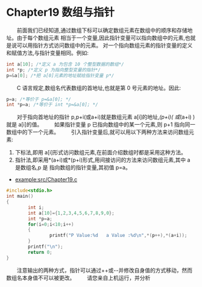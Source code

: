 # Chapter19 数组与指针

&emsp;&emsp;前面我们已经知道,通过数组下标可以确定数组元素在数组中的顺序和存储地址。由于每个数组元素 相当于一个变量,因此指针变量可以指向数组中的元素,也就是说可以用指针方式访问数组中的元素。 对一个指向数组元素的指针变量的定义和赋值方法,与指针变量相同。例如: 
```C
int a[10]; /*定义 a 为包含 10 个整型数据的数组*/
int *p; /*定义 p 为指向整型变量的指针*/
p=&a[0]; /*把 a[0]元素的地址赋给指针变量 p*/
```
&emsp;&emsp;C 语言规定,数组名代表数组的首地址,也就是第 0 号元素的地址。因此: 
```C
p=a; /*等价于 p=&a[0]; */
int *p=a; /*等价于 int *p=&a[0]; */
```
&emsp;&emsp;对于指向首地址的指针 p,p+i(或a+i)就是数组元素 a[i]的地址,*(p+i)( 或*(a+i) )就是 a[i]的值。 
&emsp;&emsp;如果指针变量 p 已指向数组中的某一个元素,则 p+1 指向同一数组中的下一个元素。 
&emsp;&emsp;引入指针变量后,就可以用以下两种方法来访问数组元素: 
1. 下标法,即用 a[i]形式访问数组元素,在前面介绍数组时都是采用这种方法。 
2. 指针法,即采用*(a+i)或*(p+i)形式,用间接访问的方法来访问数组元素,其中 a 是数组名,p 是 指向数组的指针变量,其初值 p=a。
* [example:src/Chapter19.c](../src/Chapter19.c)
```C
#include<stdio.h>
int main()
{
        int i;
        int a[10]={1,2,3,4,5,6,7,8,9,0};
        int *p=a;
        for(i=0;i<10;i++)
        {
                printf("P Value:%d   a Value :%d\n",*(p++),*(a+i));
        }
        printf("\n");
        return 0;
}
```
&emsp;&emsp;注意输出的两种方式，指针可以通过++或--并修改自身值的方式移动，然而数组名本身值不可以被更改。 
&emsp;&emsp;请您亲自上机运行，并分析
